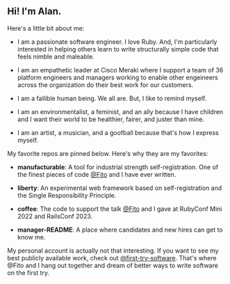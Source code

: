 ## Hi! I'm Alan.

Here's a little bit about me:

* I am a passionate software engineer. I love Ruby. And, I'm particularly interested in helping others learn to write structurally simple code that feels nimble and maleable. 

* I am an empathetic leader at Cisco Meraki where I support a team of 36 platform engineers and managers working to enable other engeineers across the organization do their best work for our customers.

* I am a fallible human being. We all are. But, I like to remind myself.

* I am an environmentalist, a feminist, and an ally because I have children and I want their world to be healthier, fairer, and juster than mine.

* I am an artist, a musician, and a goofball because that's how I express myself.

My favorite repos are pinned below. Here's why they are my favorites:

* **manufacturable**: A tool for industrial strength self-registration. One of the finest pieces of code [@Fito](https://github.com/Fito) and I have ever written.

* **liberty**: An experimental web framework based on self-registration and the Single Responsibility Principle.

* **coffee**: The code to support the talk [@Fito](https://github.com/Fito) and I gave at RubyConf Mini 2022 and RailsConf 2023.

* **manager-README**: A place where candidates and new hires can get to know me.

My personal account is actually not that interesting. If you want to see my best publicly available work, check out [@first-try-software](https://github.com/first-try-software). That's where @Fito and I hang out together and dream of better ways to write software on the first try.
